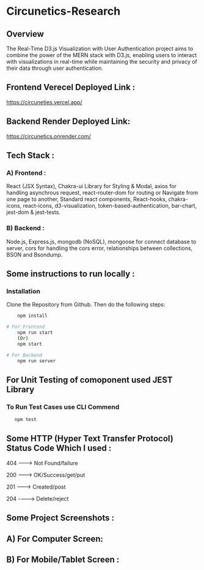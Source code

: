 # Circunetics-Research
## Overview
The Real-Time D3.js Visualization with User Authentication project aims to combine the power of the MERN stack with D3.js, enabling users to interact with visualizations in real-time while maintaining the security and privacy of their data through user authentication.

## Frontend Verecel Deployed Link :
https://circuneties.vercel.app/


## Backend Render Deployed Link:
https://circunetics.onrender.com/


## Tech Stack :

### A) Frontend :

React (JSX Syntax), Chakra-ui Library for Styling & Modal, axios for handling asynchrous request, react-router-dom for routing or Navigate from one page to another, Standard react components, React-hooks, chakra-icons, react-icons, d3-visualization, token-based-authentication, bar-chart, jest-dom & jest-tests.

### B) Backend :

Node.js, Express.js, mongodb (NoSQL), mongoose for connect database to server, cors for handling the cors error, relationships between collections, BSON and Bsondump.

## Some instructions to run locally :

### Installation

Clone the Repository from Github. Then do the following steps:

```bash
    npm install

# For Frontend
    npm run start
    (Or)
    npm start

# For Backend
    npm run server
```

## For Unit Testing of comoponent used JEST Library
### To Run Test Cases use CLI Commend

```bash
   npm test
```

## Some HTTP (Hyper Text Transfer Protocol) Status Code Which I used :

404 ---> Not Found/failure

200 ---> OK/Success/get/put

201 ---> Created/post

204 ----> Delete/reject

## Some Project Screenshots :

## A) For Computer Screen:

## B) For Mobile/Tablet Screen :


